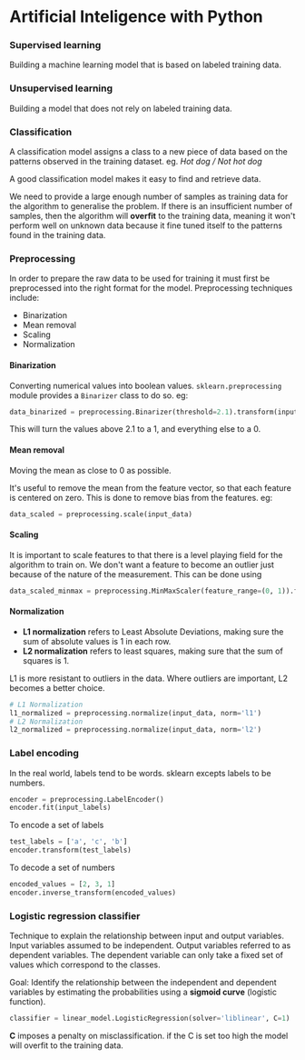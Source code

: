 # Artificial Inteligence with Python


### Supervised learning

Building a machine learning model that is based on labeled training data.

### Unsupervised learning

Building a model that does not rely on labeled training data.


### Classification

A classification model assigns a class to a new piece of data based on the patterns observed in the training dataset. eg. *Hot dog / Not hot dog*

A good classification model makes it easy to find and retrieve data.

We need to provide a large enough number of samples as training data for the algorithm to generalise the problem.
If there is an insufficient number of samples, then the algorithm will **overfit** to the training data, meaning it won't perform well on unknown data because it fine tuned itself to the patterns found in the training data.


### Preprocessing

In order to prepare the raw data to be used for training it must first be preprocessed into the right format for the model.
Preprocessing techniques include:
- Binarization
- Mean removal
- Scaling
- Normalization

#### Binarization

Converting numerical values into boolean values.
`sklearn.preprocessing` module provides a `Binarizer` class to do so. eg:
```python
data_binarized = preprocessing.Binarizer(threshold=2.1).transform(input_data)
```
This will turn the values above 2.1 to a 1, and everything else to a 0.

#### Mean removal

Moving the mean as close to 0 as possible.

It's useful to remove the mean from the feature vector, so that each feature is centered on zero. This is done to remove bias from the features. eg:
```python
data_scaled = preprocessing.scale(input_data)
```

#### Scaling

It is important to scale features to that there is a level playing field for the algorithm to train on. We don't want a feature to become an outlier just because of the nature of the measurement.
This can be done using
```python
data_scaled_minmax = preprocessing.MinMaxScaler(feature_range=(0, 1)).fit_transform(input_data)
```

#### Normalization

- **L1 normalization** refers to Least Absolute Deviations, making sure the sum of absolute values is 1 in each row.
- **L2 normalization** refers to least squares, making sure that the sum of squares is 1.

L1 is more resistant to outliers in the data. Where outliers are important, L2 becomes a better choice.

```python
# L1 Normalization
l1_normalized = preprocessing.normalize(input_data, norm='l1')
# L2 Normalization
l2_normalized = preprocessing.normalize(input_data, norm='l2')
```

### Label encoding

In the real world, labels tend to be words. sklearn excepts labels to be numbers.
```python
encoder = preprocessing.LabelEncoder()
encoder.fit(input_labels)
```
To encode a set of labels
```python
test_labels = ['a', 'c', 'b']
encoder.transform(test_labels)
```
To decode a set of numbers
```python
encoded_values = [2, 3, 1]
encoder.inverse_transform(encoded_values)
```

### Logistic regression classifier

Technique to explain the relationship between input and output variables.
Input variables assumed to be independent.
Output variables referred to as dependent variables.
The dependent variable can only take a fixed set of values which correspond to the classes.

Goal: Identify the relationship between the independent and dependent variables by estimating the probabilities using a **sigmoid curve** (logistic function).

```python
classifier = linear_model.LogisticRegression(solver='liblinear', C=1)
```
**C** imposes a penalty on misclassification. if the C is set too high the model will overfit to the training data.

